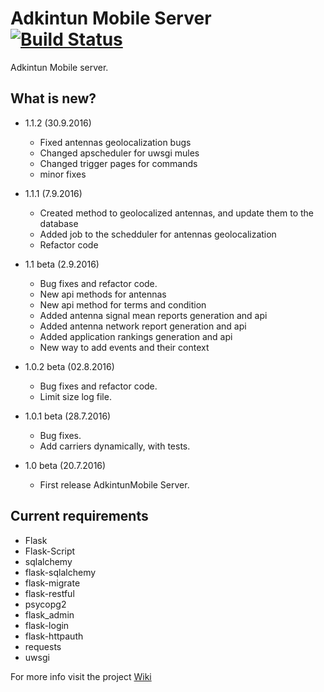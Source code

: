Adkintun Mobile Server [![Build Status](https://travis-ci.org/niclabs/AdkintunMobile-Server.svg?branch=master)](https://travis-ci.org/niclabs/AdkintunMobile-Server)
======================

Adkintun Mobile server.

What is new?
-------
* 1.1.2 (30.9.2016)
    * Fixed antennas geolocalization bugs
    * Changed apscheduler for uwsgi mules
    * Changed trigger pages for commands
    * minor fixes

* 1.1.1 (7.9.2016)
    * Created method to geolocalized antennas, and update them to the database
    * Added job to the schedduler for antennas geolocalization
    * Refactor code

* 1.1 beta (2.9.2016)
    * Bug fixes and refactor code.
    * New api methods for antennas
    * New api method for terms and condition
    * Added antenna signal mean reports generation and api
    * Added antenna network report generation and api
    * Added application rankings generation and api
    * New way to add events and their context

* 1.0.2 beta (02.8.2016)
    * Bug fixes and refactor code.
    * Limit size log file.

* 1.0.1 beta (28.7.2016)
    * Bug fixes.
    * Add carriers dynamically, with tests.
    
* 1.0 beta (20.7.2016)
    * First release AdkintunMobile Server.


Current requirements
--------------------

* Flask
* Flask-Script
* sqlalchemy
* flask-sqlalchemy
* flask-migrate
* flask-restful
* psycopg2
* flask_admin
* flask-login
* flask-httpauth
* requests
* uwsgi

For more info visit the project [Wiki](https://github.com/niclabs/AdkintunMobile-Server/wiki)
